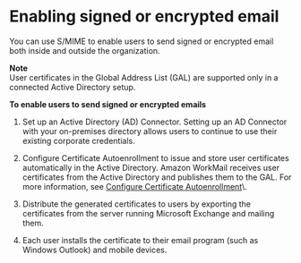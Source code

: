 # Enabling signed or encrypted email<a name="enable_encryption"></a>

You can use S/MIME to enable users to send signed or encrypted email both inside and outside the organization\.

**Note**  
User certificates in the Global Address List \(GAL\) are supported only in a connected Active Directory setup\.

**To enable users to send signed or encrypted emails**

1. Set up an Active Directory \(AD\) Connector\. Setting up an AD Connector with your on\-premises directory allows users to continue to use their existing corporate credentials\.

1. Configure Certificate Autoenrollment to issue and store user certificates automatically in the Active Directory\. Amazon WorkMail receives user certificates from the Active Directory and publishes them to the GAL\. For more information, see [Configure Certificate Autoenrollment](https://technet.microsoft.com/en-us/library/cc731522(v=ws.11).aspx)\.

1. Distribute the generated certificates to users by exporting the certificates from the server running Microsoft Exchange and mailing them\.

1. Each user installs the certificate to their email program \(such as Windows Outlook\) and mobile devices\.